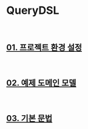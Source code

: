 # QueryDSL

</br>

## [01. 프로젝트 환경 설정](./doc/section01.md)

</br>

## [02. 예제 도메인 모델](./doc/section02.md)

</br>

## [03. 기본 문법](./doc/section03.md)
